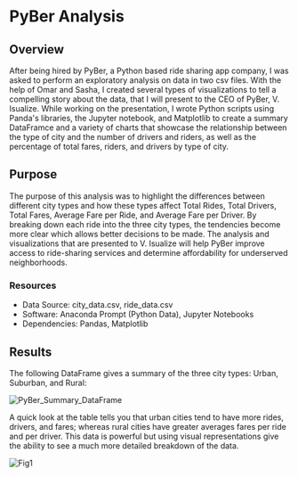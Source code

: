 # PyBer Analysis

## Overview
After being hired by PyBer, a Python based ride sharing app company, I was asked to perform an exploratory analysis on data in two csv files. With the help of Omar and Sasha, I created several types of visualizations to tell a compelling story about the data, that I will present to the CEO of PyBer, V. Isualize. While working on the presentation, I wrote Python scripts using Panda's libraries, the Jupyter notebook, and Matplotlib to create a summary DataFramce and a variety of charts that showcase the relationship between the type of city and the number of drivers and riders, as well as the percentage of total fares, riders, and drivers by type of city. 

## Purpose
The purpose of this analysis was to highlight the differences between different city types and how these types affect Total Rides, Total Drivers, Total Fares, Average Fare per Ride, and Average Fare per Driver. By breaking down each ride into the three city types, the tendencies become more clear which allows better decisions to be made. The analysis and visualizations that are presented to V. Isualize will help PyBer improve access to ride-sharing services and determine affordability for underserved neighborhoods.

### Resources
- Data Source: city_data.csv, ride_data.csv
- Software: Anaconda Prompt (Python Data), Jupyter Notebooks
- Dependencies: Pandas, Matplotlib

## Results
The following DataFrame gives a summary of the three city types: Urban, Suburban, and Rural:

![PyBer_Summary_DataFrame](https://user-images.githubusercontent.com/109091887/187668394-d8cbce74-f37a-470f-ad7b-91da20dbf44f.PNG)

A quick look at the table tells you that urban cities tend to have more rides, drivers, and fares; whereas rural cities have greater averages fares per ride and per driver. This data is powerful but using visual representations give the ability to see a much more detailed breakdown of the data.

![Fig1](https://user-images.githubusercontent.com/109091887/187669130-3947da10-51e2-49f4-8b86-c4dc5088fd91.png)

